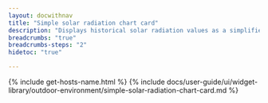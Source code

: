 ```yaml
---
layout: docwithnav
title: "Simple solar radiation chart card"
description: "Displays historical solar radiation values as a simplified chart. Optionally may display the corresponding latest solar radiation value."
breadcrumbs: "true"
breadcrumbs-steps: "2"
hidetoc: "true"

---
```

{% include get-hosts-name.html %}
{% include docs/user-guide/ui/widget-library/outdoor-environment/simple-solar-radiation-chart-card.md %}
